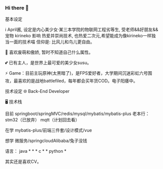 ### Hi there 👋

<!--
**1152354885/1152354885** is a ✨ _special_ ✨ repository because its `README.md` (this file) appears on your GitHub profile.

Here are some ideas to get you started:

- 🔭 I’m currently working on ...
- 🌱 I’m currently learning ...
- 👯 I’m looking to collaborate on ...
- 🤔 I’m looking for help with ...
- 💬 Ask me about ...
- 📫 How to reach me: ...
- 😄 Pronouns: ...
- ⚡ Fun fact: ...
-->
基本设定

ℹ️ April酱, 设定是内心美少女·某三本学院的物联网工程劣等生, 受老师&&好朋友&&宠物 kirineko 影响 热爱并崇尚技术, 也热爱二次元,希望能成为像kirineko一样独当一面的技术喵 信仰是: 比风儿和鸟儿更自由。

🤩 喜欢废萌和傲娇, 暂时不知道自己什么属性。

💕 已有主人，是世界上最可爱的美少女susu。

⚡ Game：目前主玩原神(太黑暗了)，是FPS爱好者，大学期间沉迷彩虹六号围攻，最喜欢的是战地battlefiled，每年都会买年货COD。电子阳痿中。

技术设定
🌐 Back-End  Developer

🖥 技术栈

目前 springboot/springMVC/redis/mysql/mybatis/mybatis-plus 老本行：stm32（已放弃） mqtt（计划回去看） 

在学 mybatis-plus/前端三件套/设计模式/vue

想学 微服务/springcloudAlibaba/兔子没钱

语言：
java         * * *
c            * *
python       *

其实还是喜欢CV。
